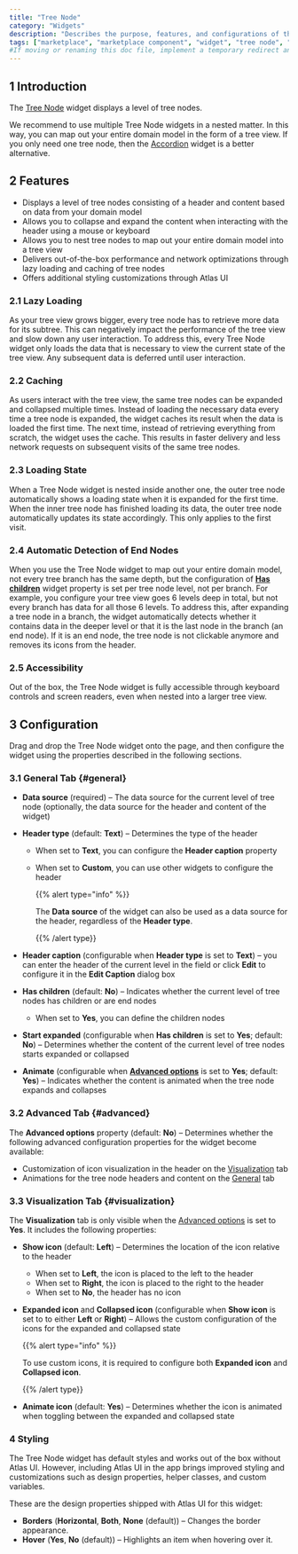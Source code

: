 ```yaml
---
title: "Tree Node"
category: "Widgets"
description: "Describes the purpose, features, and configurations of the Tree Node widget which is available in the Mendix Marketplace."
tags: ["marketplace", "marketplace component", "widget", "tree node", "bootstrap", "platform support"]
#If moving or renaming this doc file, implement a temporary redirect and let the respective team know they should update the URL in the product. See Mapping to Products for more details.
---
```


## 1 Introduction

<!-- TODO: Include marketplace link after the widget has been released -->
The [Tree Node]() widget displays a level of tree nodes.

We recommend to use multiple Tree Node widgets in a nested matter. In this way, you can map out your entire domain model in the form of a tree view. If you only need one tree node, then the [Accordion](https://docs.mendix.com/appstore/widgets/accordion) widget is a better alternative.

## 2 Features

* Displays a level of tree nodes consisting of a header and content based on data from your domain model
* Allows you to collapse and expand the content when interacting with the header using a mouse or keyboard
* Allows you to nest tree nodes to map out your entire domain model into a tree view
* Delivers out-of-the-box performance and network optimizations through lazy loading and caching of tree nodes
* Offers additional styling customizations through Atlas UI

### 2.1 Lazy Loading

As your tree view grows bigger, every tree node has to retrieve more data for its subtree. This can negatively impact the performance of the tree view and slow down any user interaction. To address this, every Tree Node widget only loads the data that is necessary to view the current state of the tree view. Any subsequent data is deferred until user interaction.

### 2.2 Caching

As users interact with the tree view, the same tree nodes can be expanded and collapsed multiple times. Instead of loading the necessary data every time a tree node is expanded, the widget caches its result when the data is loaded the first time. The next time, instead of retrieving everything from scratch, the widget uses the cache. This results in faster delivery and less network requests on subsequent visits of the same tree nodes.

### 2.3 Loading State

When a Tree Node widget is nested inside another one, the outer tree node automatically shows a loading state when it is expanded for the first time. When the inner tree node has finished loading its data, the outer tree node automatically updates its state accordingly. This only applies to the first visit.

### 2.4 Automatic Detection of End Nodes

When you use the Tree Node widget to map out your entire domain model, not every tree branch has the same depth, but the configuration of [**Has children**](#general) widget property is set per tree node level, not per branch. For example, you configure your tree view goes 6 levels deep in total, but not every branch has data for all those 6 levels. To address this, after expanding a tree node in a branch, the widget automatically detects whether it contains data in the deeper level or that it is the last node in the branch (an end node). If it is an end node, the tree node is not clickable anymore and removes its icons from the header.

### 2.5 Accessibility

Out of the box, the Tree Node widget is fully accessible through keyboard controls and screen readers, even when nested into a larger tree view.

## 3 Configuration

Drag and drop the Tree Node widget onto the page, and then configure the widget using the properties described in the following sections.

### 3.1 General Tab {#general}

* **Data source** (required) – The data source for the current level of tree node (optionally, the data source for the header and content of the widget)

* **Header type** (default: **Text**) – Determines the type of the header 

  * When set to **Text**, you can configure the **Header caption** property

  * When set to **Custom**, you can use other widgets to configure the header

    {{% alert type="info" %}}

    The **Data source** of the widget can also be used as a data source for the header, regardless of the **Header type**.

    {{% /alert type}}

* **Header caption** (configurable when **Header type** is set to **Text**) – you can enter the header of the current level in the field or click **Edit** to configure it in the **Edit Caption** dialog box

* **Has children** (default: **No**) – Indicates whether the current level of tree nodes has children or are end nodes

  * When set to **Yes**, you can define the children nodes

* **Start expanded** (configurable when **Has children** is set to **Yes**; default: **No**) – Determines whether the content of the current level of tree nodes starts  expanded or collapsed

* **Animate** (configurable when [**Advanced options**](#advanced) is set to **Yes**; default: **Yes**) – Indicates whether the content is animated when the tree node expands and collapses

### 3.2 Advanced Tab {#advanced}

The **Advanced options** property (default: **No**) – Determines whether the following advanced configuration properties for the widget become available:

- Customization of icon visualization in the header on the [Visualization](#visualization) tab
- Animations for the tree node headers and content on the [General](#general) tab

### 3.3 Visualization Tab {#visualization}

The **Visualization** tab is only visible when the [Advanced options](#advanced) is set to **Yes**. It includes the following properties:

* **Show icon** (default: **Left**) – Determines the location of the icon relative to the header

  * When set to **Left**, the icon is placed to the left to the header 
  * When set to **Right**, the icon is placed to the right to the header
  * When set to **No**, the header has no icon

* **Expanded icon** and **Collapsed icon** (configurable when **Show icon** is set to to either **Left** or **Right**) – Allows the custom configuration of the icons for the expanded and collapsed state

  {{% alert type="info" %}}

  To use custom icons, it is required to configure both **Expanded icon** and **Collapsed icon**.

  {{% /alert type}}

* **Animate icon** (default: **Yes**) – Determines whether the icon is animated when toggling between the expanded and collapsed state

### 4 Styling

The Tree Node widget has default styles and works out of the box without Atlas UI. However, including Atlas UI in the app brings improved styling and customizations such as design properties, helper classes, and custom variables.

These are the design properties shipped with Atlas UI for this widget:

* **Borders** (**Horizontal**, **Both**, **None** (default)) – Changes the border appearance.
* **Hover** (**Yes**, **No** (default)) – Highlights an item when hovering over it.
